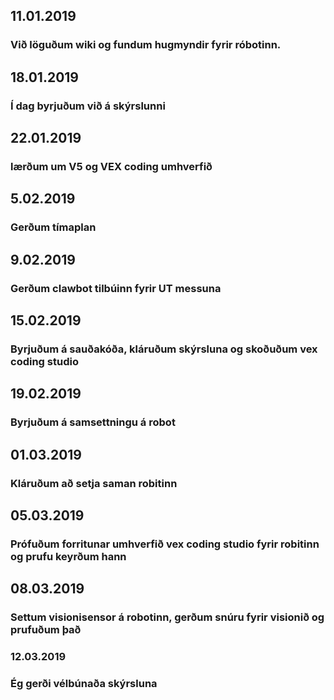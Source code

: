 ## 11.01.2019
### Við löguðum wiki og fundum hugmyndir fyrir róbotinn.

## 18.01.2019
### Í dag byrjuðum við á skýrslunni

## 22.01.2019
### lærðum um V5 og VEX coding umhverfið

## 5.02.2019
### Gerðum tímaplan

## 9.02.2019
### Gerðum clawbot tilbúinn fyrir UT messuna

## 15.02.2019
### Byrjuðum á sauðakóða, kláruðum skýrsluna og skoðuðum vex coding studio

## 19.02.2019
### Byrjuðum á samsettningu á robot

## 01.03.2019
### Kláruðum að setja saman robitinn

## 05.03.2019
### Prófuðum forritunar umhverfið vex coding studio fyrir robitinn og prufu keyrðum hann

## 08.03.2019
### Settum visionisensor á robotinn, gerðum snúru fyrir visionið og prufuðum það

### 12.03.2019
### Ég gerði vélbúnaða skýrsluna
